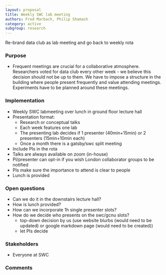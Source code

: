 ```yaml
---
layout: proposal
title: Weekly SWC lab meeting
authors: Fred Marbach, Philip Shamash
category: active
subgroup: research
---
```


Re-brand data club as lab meeting and go back to weekly rota

<!--end summary-->

### Purpose

- Frequent meetings are crucial for a collaborative atmosphere. Researchers voted for data club every other week - we believe this decision should not be up to them. We have to impose a structure in the building where people present frequently and value attending meetings. Experiments have to be planned around these meetings.

### Implementation

- Weekly SWC labmeeting over lunch in ground floor lecture hall 
- Presentation format:
    * Research or conceptual talks
    * Each week features one lab
    * The presenting lab decides if 1 presenter (40min+15min) or 2 presenters (15min+10min each)
    * Once a month there is a gatsby/swc split meeting
- Include PIs in the rota
- Talks are always available on zoom (in-house)
- PI/presenter can opt-in if you wish London collaborator groups to be notified
- PIs make sure the importance to attend is clear to people
- Lunch is provided

### Open questions

- Can we do it in the downstairs lecture hall?
- How is lunch provided?
- How can we incorporate 1h single presenter slots?
- How do we decide who presents on the swc/gcnu slots?
   * top-down decision by us (use website blurbs (would need to be updated) or google markdown page (would need to be created)) 
   * let PIs decide

### Stakeholders

- Everyone at SWC


### Comments


